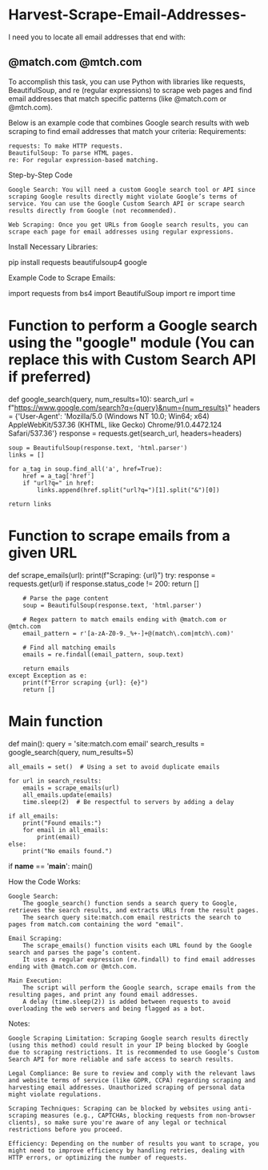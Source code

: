 # Harvest-Scrape-Email-Addresses-
I need you to locate all email addresses that end with:

@match.com
@mtch.com
-----
To accomplish this task, you can use Python with libraries like requests, BeautifulSoup, and re (regular expressions) to scrape web pages and find email addresses that match specific patterns (like @match.com or @mtch.com).

Below is an example code that combines Google search results with web scraping to find email addresses that match your criteria:
Requirements:

    requests: To make HTTP requests.
    BeautifulSoup: To parse HTML pages.
    re: For regular expression-based matching.

Step-by-Step Code

    Google Search: You will need a custom Google search tool or API since scraping Google results directly might violate Google’s terms of service. You can use the Google Custom Search API or scrape search results directly from Google (not recommended).

    Web Scraping: Once you get URLs from Google search results, you can scrape each page for email addresses using regular expressions.

Install Necessary Libraries:

pip install requests beautifulsoup4 google

Example Code to Scrape Emails:

import requests
from bs4 import BeautifulSoup
import re
import time

# Function to perform a Google search using the "google" module (You can replace this with Custom Search API if preferred)
def google_search(query, num_results=10):
    search_url = f"https://www.google.com/search?q={query}&num={num_results}"
    headers = {'User-Agent': 'Mozilla/5.0 (Windows NT 10.0; Win64; x64) AppleWebKit/537.36 (KHTML, like Gecko) Chrome/91.0.4472.124 Safari/537.36'}
    response = requests.get(search_url, headers=headers)
    
    soup = BeautifulSoup(response.text, 'html.parser')
    links = []
    
    for a_tag in soup.find_all('a', href=True):
        href = a_tag['href']
        if "url?q=" in href:
            links.append(href.split("url?q=")[1].split("&")[0])
    
    return links

# Function to scrape emails from a given URL
def scrape_emails(url):
    print(f"Scraping: {url}")
    try:
        response = requests.get(url)
        if response.status_code != 200:
            return []
        
        # Parse the page content
        soup = BeautifulSoup(response.text, 'html.parser')
        
        # Regex pattern to match emails ending with @match.com or @mtch.com
        email_pattern = r'[a-zA-Z0-9._%+-]+@(match\.com|mtch\.com)'
        
        # Find all matching emails
        emails = re.findall(email_pattern, soup.text)
        
        return emails
    except Exception as e:
        print(f"Error scraping {url}: {e}")
        return []

# Main function
def main():
    query = 'site:match.com email'
    search_results = google_search(query, num_results=5)
    
    all_emails = set()  # Using a set to avoid duplicate emails
    
    for url in search_results:
        emails = scrape_emails(url)
        all_emails.update(emails)
        time.sleep(2)  # Be respectful to servers by adding a delay
    
    if all_emails:
        print("Found emails:")
        for email in all_emails:
            print(email)
    else:
        print("No emails found.")

if __name__ == '__main__':
    main()

How the Code Works:

    Google Search:
        The google_search() function sends a search query to Google, retrieves the search results, and extracts URLs from the result pages.
        The search query site:match.com email restricts the search to pages from match.com containing the word "email".

    Email Scraping:
        The scrape_emails() function visits each URL found by the Google search and parses the page’s content.
        It uses a regular expression (re.findall) to find email addresses ending with @match.com or @mtch.com.

    Main Execution:
        The script will perform the Google search, scrape emails from the resulting pages, and print any found email addresses.
        A delay (time.sleep(2)) is added between requests to avoid overloading the web servers and being flagged as a bot.

Notes:

    Google Scraping Limitation: Scraping Google search results directly (using this method) could result in your IP being blocked by Google due to scraping restrictions. It is recommended to use Google’s Custom Search API for more reliable and safe access to search results.

    Legal Compliance: Be sure to review and comply with the relevant laws and website terms of service (like GDPR, CCPA) regarding scraping and harvesting email addresses. Unauthorized scraping of personal data might violate regulations.

    Scraping Techniques: Scraping can be blocked by websites using anti-scraping measures (e.g., CAPTCHAs, blocking requests from non-browser clients), so make sure you're aware of any legal or technical restrictions before you proceed.

    Efficiency: Depending on the number of results you want to scrape, you might need to improve efficiency by handling retries, dealing with HTTP errors, or optimizing the number of requests.
